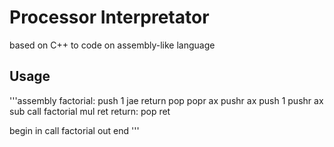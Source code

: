 # Processor Interpretator
based on C++ to code on assembly-like language

## Usage

'''assembly
factorial:
    push 1
    jae return
    pop
    popr ax
    pushr ax
    push 1
    pushr ax
    sub
    call factorial
    mul
    ret
    return:
        pop
        ret


begin
in
call factorial
out
end
'''
